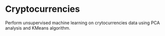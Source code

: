 # Cryptocurrencies
Perform unsupervised machine learning on crytocurrencies data using PCA analysis and KMeans algorithm.
